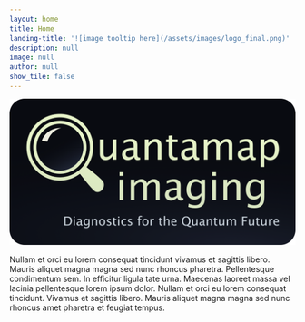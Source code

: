 ```yaml
---
layout: home
title: Home
landing-title: '![image tooltip here](/assets/images/logo_final.png)'
description: null
image: null
author: null
show_tile: false
---
```


![image tooltip here](/assets/images/logo_final.png)

Nullam et orci eu lorem consequat tincidunt vivamus et sagittis libero. Mauris aliquet magna magna sed nunc rhoncus pharetra. Pellentesque condimentum sem. In efficitur ligula tate urna. Maecenas laoreet massa vel lacinia pellentesque lorem ipsum dolor. Nullam et orci eu lorem consequat tincidunt. Vivamus et sagittis libero. Mauris aliquet magna magna sed nunc rhoncus amet pharetra et feugiat tempus.
